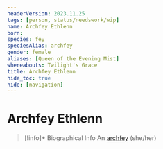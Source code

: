 ```yaml
---
headerVersion: 2023.11.25
tags: [person, status/needswork/wip]
name: Archfey Ethlenn
born:
species: fey
speciesAlias: archfey
gender: female
aliases: [Queen of the Evening Mist]
whereabouts: Twilight's Grace
title: Archfey Ethlenn
hide_toc: true
hide: [navigation]
---
```

# Archfey Ethlenn
>[!info]+ Biographical Info
> An [archfey](<../../species/children-of-the-divine/fey/fey.md>) (she/her)
>> 

